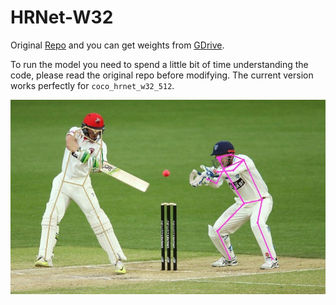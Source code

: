 # HRNet-W32

Original [Repo](https://github.com/HRNet/HigherHRNet-Human-Pose-Estimation) and you can get weights from [GDrive](https://drive.google.com/drive/folders/1X9-TzWpwbX2zQf2To8lB-ZQHMYviYYh6?usp=sharing).

To run the model you need to spend a little bit of time understanding the code, please read the original repo before modifying. The current version works perfectly for `coco_hrnet_w32_512`.

<img src="sample.jpg">
